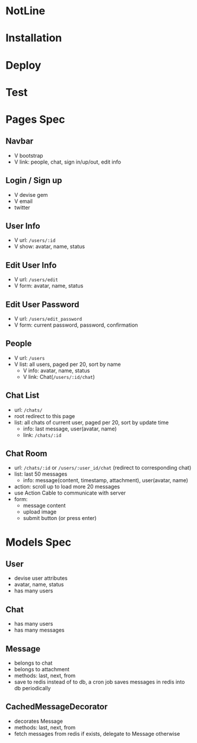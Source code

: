 NotLine
===

# Installation

# Deploy

# Test

# Pages Spec

## Navbar
- V bootstrap
- V link: people, chat, sign in/up/out, edit info

## Login / Sign up

- V devise gem
- V email
- twitter

## User Info

- V url: `/users/:id`
- V show: avatar, name, status

## Edit User Info

- V url: `/users/edit`
- V form: avatar, name, status

## Edit User Password

- V url: `/users/edit_password`
- V form: current password, password, confirmation

## People

- V url: `/users`
- V list: all users, paged per 20, sort by name
  - V info: avatar, name, status
  - V link: Chat(`/users/:id/chat`)

## Chat List

- url: `/chats/`
- root redirect to this page
- list: all chats of current user, paged per 20, sort by update time
  - info: last message, user(avatar, name)
  - link: `/chats/:id`

## Chat Room

- url: `/chats/:id` or `/users/:user_id/chat` (redirect to corresponding chat)
- list: last 50 messages
  - info: message(content, timestamp, attachment), user(avatar, name)
- action: scroll up to load more 20 messages
- use Action Cable to communicate with server
- form: 
  - message content
  - upload image
  - submit button (or press enter)

# Models Spec

## User

- devise user attributes
- avatar, name, status
- has many users

## Chat

- has many users
- has many messages

## Message

- belongs to chat
- belongs to attachment
- methods: last, next, from
- save to redis instead of to db, a cron job saves messages in redis into db periodically

## CachedMessageDecorator

- decorates Message
- methods: last, next, from
- fetch messages from redis if exists, delegate to Message otherwise
